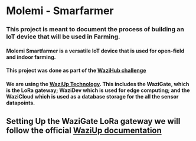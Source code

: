 # Molemi - Smarfarmer 
### This project is meant to document the process of building an IoT device that will be used in Farming.

#### Molemi Smartfarmer is a versatile IoT device  that is used for open-field and indoor farming. 
#### This project was done as part of the [WaziHub challenge](https://wazihub.com/challenge/)
#### We are using the [WaziUp Technology](https://wazihub.com/waziup/). This includes the WaziGate, which is the LoRa gateway; WaziDev which is used for edge computing; and the WaziCloud which is used as a database storage for the all the sensor datapoints.

## Setting Up the WaziGate LoRa gateway we will follow the official [WaziUp documentation]()
